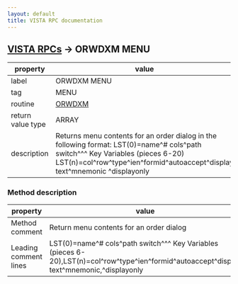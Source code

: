 ```yaml
---
layout: default
title: VISTA RPC documentation
---
```




## [VISTA RPCs](TableOfContent.md) &#8594; ORWDXM MENU 

 property | value 
--- | --- 
 label | ORWDXM MENU
 tag | MENU
 routine | [ORWDXM](http://code.osehra.org/dox/Routine_ORWDXM_source.html)
 return value type | ARRAY
 description | Returns menu contents for an order dialog in the following format:    LST(0)=name^# cols^path switch^^^ Key Variables (pieces 6-20)    LST(n)=col^row^type^ien^formid^autoaccept^display text^mnemonic           ^displayonly


### Method description

 property | value 
--- | --- 
 Method comment | Return menu contents for an order dialog
 Leading comment lines | LST(0)=name^# cols^path switch^^^ Key Variables (pieces 6-20),LST(n)=col^row^type^ien^formid^autoaccept^display text^mnemonic,^displayonly